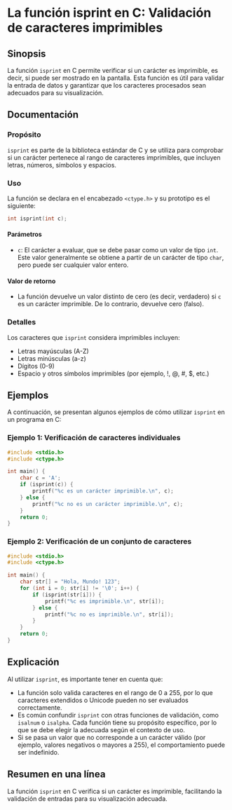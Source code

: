 <!--
Meta Description: # La función isprint en C: Validación de caracteres imprimibles ## Sinopsis La función `isprint` en C permite verificar si un carácter es imprimible, ...
Meta Keywords: isprint, carácter, función, caracteres, que
-->

# La función isprint en C: Validación de caracteres imprimibles

## Sinopsis
La función `isprint` en C permite verificar si un carácter es imprimible, es decir, si puede ser mostrado en la pantalla. Esta función es útil para validar la entrada de datos y garantizar que los caracteres procesados sean adecuados para su visualización.

## Documentación
### Propósito
`isprint` es parte de la biblioteca estándar de C y se utiliza para comprobar si un carácter pertenece al rango de caracteres imprimibles, que incluyen letras, números, símbolos y espacios.

### Uso
La función se declara en el encabezado `<ctype.h>` y su prototipo es el siguiente:

```c
int isprint(int c);
```

#### Parámetros
- `c`: El carácter a evaluar, que se debe pasar como un valor de tipo `int`. Este valor generalmente se obtiene a partir de un carácter de tipo `char`, pero puede ser cualquier valor entero.

#### Valor de retorno
- La función devuelve un valor distinto de cero (es decir, verdadero) si `c` es un carácter imprimible. De lo contrario, devuelve cero (falso).

### Detalles
Los caracteres que `isprint` considera imprimibles incluyen:
- Letras mayúsculas (A-Z)
- Letras minúsculas (a-z)
- Dígitos (0-9)
- Espacio y otros símbolos imprimibles (por ejemplo, !, @, #, $, etc.)

## Ejemplos
A continuación, se presentan algunos ejemplos de cómo utilizar `isprint` en un programa en C:

### Ejemplo 1: Verificación de caracteres individuales
```c
#include <stdio.h>
#include <ctype.h>

int main() {
    char c = 'A';
    if (isprint(c)) {
        printf("%c es un carácter imprimible.\n", c);
    } else {
        printf("%c no es un carácter imprimible.\n", c);
    }
    return 0;
}
```

### Ejemplo 2: Verificación de un conjunto de caracteres
```c
#include <stdio.h>
#include <ctype.h>

int main() {
    char str[] = "Hola, Mundo! 123";
    for (int i = 0; str[i] != '\0'; i++) {
        if (isprint(str[i])) {
            printf("%c es imprimible.\n", str[i]);
        } else {
            printf("%c no es imprimible.\n", str[i]);
        }
    }
    return 0;
}
```

## Explicación
Al utilizar `isprint`, es importante tener en cuenta que:
- La función solo valida caracteres en el rango de 0 a 255, por lo que caracteres extendidos o Unicode pueden no ser evaluados correctamente.
- Es común confundir `isprint` con otras funciones de validación, como `isalnum` o `isalpha`. Cada función tiene su propósito específico, por lo que se debe elegir la adecuada según el contexto de uso.
- Si se pasa un valor que no corresponde a un carácter válido (por ejemplo, valores negativos o mayores a 255), el comportamiento puede ser indefinido.

## Resumen en una línea
La función `isprint` en C verifica si un carácter es imprimible, facilitando la validación de entradas para su visualización adecuada.